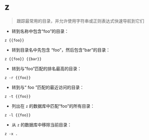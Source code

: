 # z

> 跟踪最常用的目录，并允许使用字符串或正则表达式快速导航到它们

- 转到名称中包含“foo”的目录：

`z {{foo}}`

- 转到目录名中先包含 “foo”，然后包含“bar”的目录：

`z {{foo}} {{bar}}`

- 转到与“foo”匹配的排名最高的目录：

`z -r {{foo}}`

- 转到与“ foo ”匹配的最近访问的目录：

`z -t {{foo}}`

- 列出在 `z` 的数据库中匹配“foo”的所有目录：

`z -l {{foo}}`

- 从 `z` 的数据库中移除当前目录：

`z -x .`

[#]: contributors: ([王兴宇，Linux & BC]，[jim.大团结]，[Datura stramonium L.])
